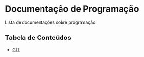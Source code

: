 # Documentação de Programação

Lista de documentações sobre programação 

## Tabela de Conteúdos

- [GIT](https://github.com/natanfiuza/documentacao/blob/main/git.md)

